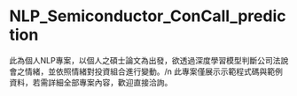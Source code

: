 # NLP_Semiconductor_ConCall_prediction
此為個人NLP專案，以個人之碩士論文為出發，欲透過深度學習模型判斷公司法說會之情緒，並依照情緒對投資組合進行變動。/n
此專案僅展示示範程式碼與範例資料，若需詳細全部專案內容，歡迎直接洽詢。

